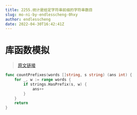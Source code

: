```yaml
---
title: 2255.统计是给定字符串前缀的字符串数目
slug: mo-ni-by-endlesscheng-0hxy
author: endlesscheng
date: 2022-04-30T16:42:41Z
---
```

# 库函数模拟
 
> [原文链接](https://leetcode.cn/problems/count-prefixes-of-a-given-string/solution/mo-ni-by-endlesscheng-0hxy)
```go
func countPrefixes(words []string, s string) (ans int) {
	for _, w := range words {
		if strings.HasPrefix(s, w) {
			ans++
		}
	}
	return
}
```
